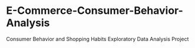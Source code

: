 # E-Commerce-Consumer-Behavior-Analysis
Consumer Behavior and Shopping Habits Exploratory Data Analysis Project
